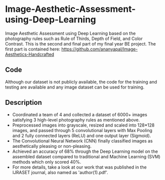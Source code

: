 # Image-Aesthetic-Assessment-using-Deep-Learning
Image Aesthetic Assessment using Deep Learning based on the photography rules such as Rule of Thirds, Depth of Field, and Color Contrast. 
This is the second and final part of my final year BE project. 
The first part is contained here: https://github.com/ananyapal/Image-Aesthetics-Handcrafted

## Code
Although our dataset is not publicly available, the code for the training and testing are available and any image dataset can be used for training.

## Description
- Coordinated a team of 4 and collected a dataset of 6000+ images satisfying 3 high-level photography rules as mentioned above.
-	Preprocessed images into grayscale, resized and scaled into 128*128 images, and passed through 5 convolutional layers with Max Pooling and 2 fully connected layers (ReLU) and one output layer (Sigmoid).
-	The Convolutional Neural Network (CNN) finally classified images as aesthetically pleasing or non-pleasing. 
-	Achieved an accuracy of 68% through the Deep Learning model on the assembled dataset compared to traditional and Machine Learning (SVM) methods which only scored 40%.
-	For more details, take a look at our work that was published in the IJRASET journal, also named as 'author(1).pdf'.

